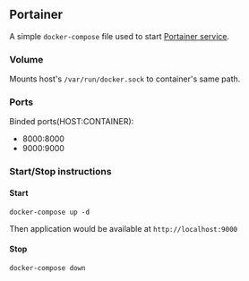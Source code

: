 ## Portainer

A simple `docker-compose` file used to start [Portainer service](https://www.portainer.io/).

### Volume
Mounts host's `/var/run/docker.sock` to container's same path.

### Ports
Binded ports(HOST:CONTAINER):
- 8000:8000
- 9000:9000

### Start/Stop instructions

#### Start
`docker-compose up -d`

Then application would be available at `http://localhost:9000`

#### Stop
`docker-compose down`
